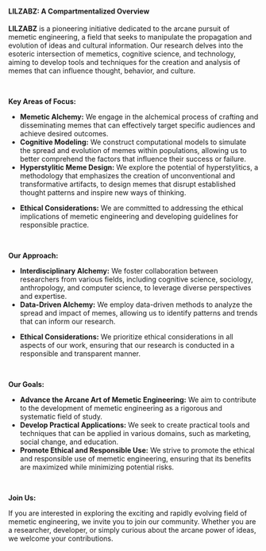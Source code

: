 <h4>LILZABZ: A Compartmentalized Overview</h4>
<p data-sourcepos="3:1-3:81"><strong>LILZABZ</strong><span> is a pioneering initiative dedicated to the arcane pursuit of memetic engineering, a field that seeks to manipulate the propagation and evolution of ideas and cultural information. Our research delves into the esoteric intersection of memetics, cognitive science, and technology, aiming to develop tools and techniques for the creation and analysis of memes that can influence thought, behavior, and culture.</span></p>
<p data-sourcepos="3:1-3:81">&nbsp;</p>
<p data-sourcepos="5:1-5:20"><strong>Key Areas of Focus:</strong></p>
<ul data-sourcepos="7:1-7:171">
    <li data-sourcepos="7:1-7:171"><strong>Memetic Alchemy:</strong><span> We engage in the alchemical process of crafting and disseminating memes that can effectively target specific audiences and achieve desired outcomes.</span></li>
    <li data-sourcepos="8:1-8:211"><strong>Cognitive Modeling:</strong><span> We construct computational models to simulate the spread and evolution of memes within populations, allowing us to better comprehend the factors that influence their success or failure.</span></li>
    <li data-sourcepos="9:1-9:259"><strong>Hyperstylitic Meme Design:</strong><span> We explore the potential of hyperstylitics, a methodology that emphasizes the creation of unconventional and transformative artifacts, to design memes that disrupt established thought patterns and inspire new ways of thinking.</span></li>
    <li data-sourcepos="10:1-11:0">
        <p><strong>Ethical Considerations:</strong><span> We are committed to addressing the ethical implications of memetic engineering and developing guidelines for responsible practice.</span></p>
        <p>&nbsp;</p>
    </li>
</ul>
<p data-sourcepos="12:1-12:17"><strong>Our Approach:</strong></p>
<ul data-sourcepos="14:1-14:136">
    <li data-sourcepos="14:1-14:136"><strong>Interdisciplinary Alchemy:</strong><span> We foster collaboration between researchers from various fields, including cognitive science, sociology, anthropology, and computer science, to leverage diverse perspectives and expertise.</span></li>
    <li data-sourcepos="15:1-15:173"><strong>Data-Driven Alchemy:</strong><span> We employ data-driven methods to analyze the spread and impact of memes, allowing us to identify patterns and trends that can inform our research.</span></li>
    <li data-sourcepos="16:1-17:0">
        <p><strong>Ethical Considerations:</strong><span> We prioritize ethical considerations in all aspects of our work, ensuring that our research is conducted in a responsible and transparent manner.</span></p>
        <p>&nbsp;</p>
    </li>
</ul>
<p data-sourcepos="18:1-18:14"><strong>Our Goals:</strong></p>
<ul data-sourcepos="20:1-21:75">
    <li data-sourcepos="20:1-20:160"><strong>Advance the Arcane Art of Memetic Engineering:</strong><span> We aim to contribute to the development of memetic engineering as a rigorous and systematic field of study.</span></li>
    <li data-sourcepos="21:1-21:75"><strong>Develop Practical Applications:</strong><span> We seek to create practical tools and techniques that can be applied in various domains, such as marketing, social change, and education.</span></li>
    <li data-sourcepos="22:1-23:0"><strong>Promote Ethical and Responsible Use:</strong><span> We strive to promote the ethical and responsible use of memetic engineering, ensuring that its benefits are maximized while minimizing potential risks.</span></li>
</ul>
<p>&nbsp;</p>
<p data-sourcepos="24:1-24:12"><strong>Join Us:</strong></p>
<p data-sourcepos="26:1-26:258"><span>If you are interested in exploring the exciting and rapidly evolving field of memetic engineering, we invite you to join our community. Whether you are a researcher, developer, or simply curious about the arcane power of ideas, we welcome your contributions.</span></p>
